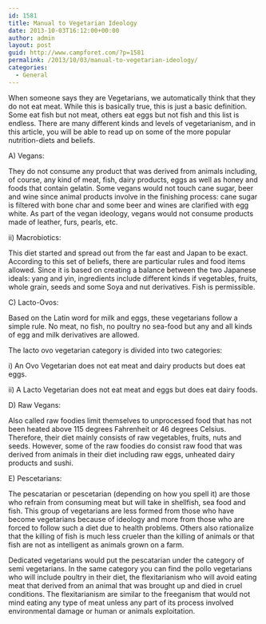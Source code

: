 ```yaml
---
id: 1581
title: Manual to Vegetarian Ideology
date: 2013-10-03T16:12:00+00:00
author: admin
layout: post
guid: http://www.campforet.com/?p=1581
permalink: /2013/10/03/manual-to-vegetarian-ideology/
categories:
  - General
---
```

When someone says they are Vegetarians, we automatically think that they do not eat meat. While this is basically true, this is just a basic definition. Some eat fish but not meat, others eat eggs but not fish and this list is endless. There are many different kinds and levels of vegetarianism, and in this article, you will be able to read up on some of the more popular nutrition-diets and beliefs.

A) Vegans:
  
They do not consume any product that was derived from animals including, of course, any kind of meat, fish, dairy products, eggs as well as honey and foods that contain gelatin. Some vegans would not touch cane sugar, beer and wine since animal products involve in the finishing process: cane sugar is filtered with bone char and some beer and wines are clarified with egg white. As part of the vegan ideology, vegans would not consume products made of leather, furs, pearls, etc.

ii) Macrobiotics:
  
This diet started and spread out from the far east and Japan to be exact. According to this set of beliefs, there are particular rules and food items allowed. Since it is based on creating a balance between the two Japanese ideals: yang and yin, ingredients include different kinds if vegetables, fruits, whole grain, seeds and some Soya and nut derivatives. Fish is permissible.

C) Lacto-Ovos:
  
Based on the Latin word for milk and eggs, these vegetarians follow a simple rule. No meat, no fish, no poultry no sea-food but any and all kinds of egg and milk derivatives are allowed.

The lacto ovo vegetarian category is divided into two categories:
  
i) An Ovo Vegetarian does not eat meat and dairy products but does eat eggs.
  
ii) A Lacto Vegetarian does not eat meat and eggs but does eat dairy foods.

D) Raw Vegans:
  
Also called raw foodies limit themselves to unprocessed food that has not been heated above 115 degrees Fahrenheit or 46 degrees Celsius. Therefore, their diet mainly consists of raw vegetables, fruits, nuts and seeds. However, some of the raw foodies do consist raw food that was derived from animals in their diet including raw eggs, unheated dairy products and sushi.

E) Pescetarians:
  
The pescatarian or pescetarian (depending on how you spell it) are those who refrain from consuming meat but will take in shellfish, sea food and fish. This group of vegetarians are less formed from those who have become vegetarians because of ideology and more from those who are forced to follow such a diet due to health problems. Others also rationalize that the killing of fish is much less crueler than the killing of animals or that fish are not as intelligent as animals grown on a farm.

Dedicated vegetarians would put the pescatarian under the category of semi vegetarians. In the same category you can find the pollo vegetarians who will include poultry in their diet, the flexitarianism who will avoid eating meat that derived from an animal that was brought up and died in cruel conditions. The flexitarianism are similar to the freeganism that would not mind eating any type of meat unless any part of its process involved environmental damage or human or animals exploitation.